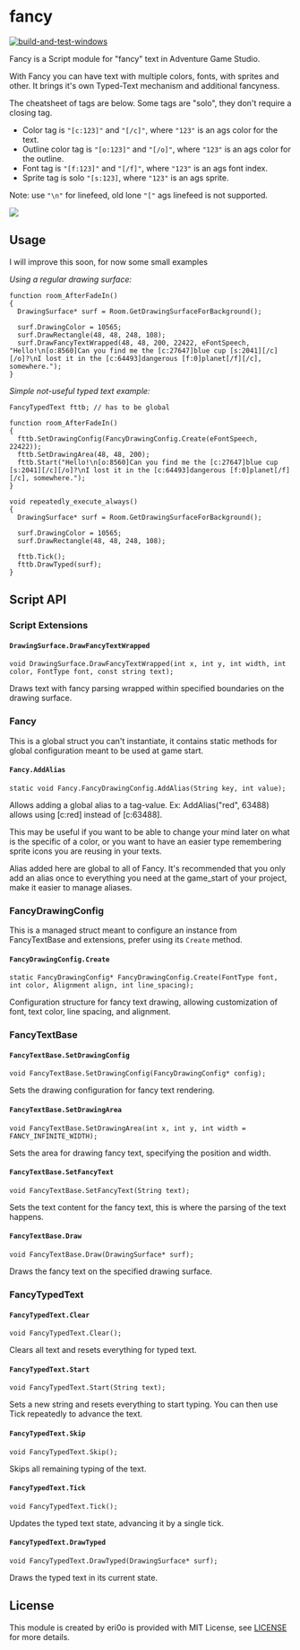 # fancy

[![build-and-test-windows](https://github.com/ericoporto/fancy/actions/workflows/main.yml/badge.svg)](https://github.com/ericoporto/fancy/actions)

Fancy is a Script module for "fancy" text in Adventure Game Studio.

With Fancy you can have text with multiple colors, fonts, with sprites and other. It brings it's own Typed-Text mechanism and additional fancyness.

The cheatsheet of tags are below. Some tags are "solo", they don't require a closing tag.

- Color tag is `"[c:123]"` and `"[/c]"`, where `"123"` is an ags color for the text.
- Outline color tag is `"[o:123]"` and `"[/o]"`, where `"123"` is an ags color for the outline.
- Font tag is `"[f:123]"` and `"[/f]"`, where `"123"` is an ags font index.
- Sprite tag is solo `"[s:123]`, where `"123"` is an ags sprite.

Note: use `"\n"` for linefeed, old lone `"["` ags linefeed is not supported.

![](https://i.imgur.com/w5olTxGl.png)

## Usage

I will improve this soon, for now some small examples

*Using a regular drawing surface:*

```AGS Script
function room_AfterFadeIn()
{
  DrawingSurface* surf = Room.GetDrawingSurfaceForBackground();
  
  surf.DrawingColor = 10565;
  surf.DrawRectangle(48, 48, 248, 108);
  surf.DrawFancyTextWrapped(48, 48, 200, 22422, eFontSpeech, "Hello!\n[o:8560]Can you find me the [c:27647]blue cup [s:2041][/c][/o]?\nI lost it in the [c:64493]dangerous [f:0]planet[/f][/c], somewhere.");
}
```

*Simple not-useful typed text example:*

```AGS Script
FancyTypedText fttb; // has to be global

function room_AfterFadeIn()
{
  fttb.SetDrawingConfig(FancyDrawingConfig.Create(eFontSpeech, 22422));
  fttb.SetDrawingArea(48, 48, 200);
  fttb.Start("Hello!\n[o:8560]Can you find me the [c:27647]blue cup [s:2041][/c][/o]?\nI lost it in the [c:64493]dangerous [f:0]planet[/f][/c], somewhere.");
}

void repeatedly_execute_always()
{
  DrawingSurface* surf = Room.GetDrawingSurfaceForBackground();
  
  surf.DrawingColor = 10565;
  surf.DrawRectangle(48, 48, 248, 108);
  
  fttb.Tick();
  fttb.DrawTyped(surf);  
}
```

## Script API

### Script Extensions

#### `DrawingSurface.DrawFancyTextWrapped`
```AGS Script
void DrawingSurface.DrawFancyTextWrapped(int x, int y, int width, int color, FontType font, const string text);
```
Draws text with fancy parsing wrapped within specified boundaries on the drawing surface.


### Fancy

This is a global struct you can't instantiate, it contains static methods for global configuration meant to be used at game start.

#### `Fancy.AddAlias`
```AGS Script
static void Fancy.FancyDrawingConfig.AddAlias(String key, int value);
```

Allows adding a global alias to a tag-value. Ex: AddAlias("red", 63488) allows using [c:red] instead of [c:63488].

This may be useful if you want to be able to change your mind later on what is the specific of a color, or you want to have an easier type remembering sprite icons you are reusing in your texts.

Alias added here are global to all of Fancy. It's recommended that you only add an alias once to everything you need at the game_start of your project, make it easier to manage aliases.


### FancyDrawingConfig

This is a managed struct meant to configure an instance from FancyTextBase and extensions, prefer using its `Create` method.

#### `FancyDrawingConfig.Create`
```AGS Script
static FancyDrawingConfig* FancyDrawingConfig.Create(FontType font, int color, Alignment align, int line_spacing);
```
Configuration structure for fancy text drawing, allowing customization of font, text color, line spacing, and alignment.

### FancyTextBase

#### `FancyTextBase.SetDrawingConfig`
```AGS Script
void FancyTextBase.SetDrawingConfig(FancyDrawingConfig* config);
```
Sets the drawing configuration for fancy text rendering.

#### `FancyTextBase.SetDrawingArea`
```AGS Script
void FancyTextBase.SetDrawingArea(int x, int y, int width = FANCY_INFINITE_WIDTH);
```
Sets the area for drawing fancy text, specifying the position and width.

#### `FancyTextBase.SetFancyText`
```AGS Script
void FancyTextBase.SetFancyText(String text);
```
Sets the text content for the fancy text, this is where the parsing of the text happens.

#### `FancyTextBase.Draw`
```AGS Script
void FancyTextBase.Draw(DrawingSurface* surf);
```
Draws the fancy text on the specified drawing surface.


### FancyTypedText

#### `FancyTypedText.Clear`
```AGS Script
void FancyTypedText.Clear();
```
Clears all text and resets everything for typed text.

#### `FancyTypedText.Start`
```AGS Script
void FancyTypedText.Start(String text);
```
Sets a new string and resets everything to start typing. You can then use Tick repeatedly to advance the text.

#### `FancyTypedText.Skip`
```AGS Script
void FancyTypedText.Skip();
```
Skips all remaining typing of the text.

#### `FancyTypedText.Tick`
```AGS Script
void FancyTypedText.Tick();
```
Updates the typed text state, advancing it by a single tick.

#### `FancyTypedText.DrawTyped`
```AGS Script
void FancyTypedText.DrawTyped(DrawingSurface* surf);
```
Draws the typed text in its current state.

## License

This module is created by eri0o is provided with MIT License, see [LICENSE](https://github.com/ericoporto/fancy/blob/main/LICENSE) for more details.
